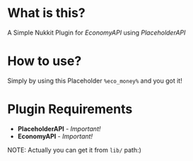 # What is this?
A Simple Nukkit Plugin for _EconomyAPI_ using _PlaceholderAPI_
# How to use?
Simply by using this Placeholder `%eco_money%` and you got it!

# Plugin Requirements
- **PlaceholderAPI** - _Important!_
- **EconomyAPI** - _Important!_

NOTE: Actually you can get it from `lib/` path:)